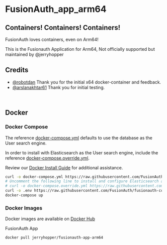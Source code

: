# FusionAuth_app_arm64


## Containers! Containers! Containers!

FusionAuth loves containers, even on Arm64!

This is the Fusionauth Application for Arm64, Not officially supported but maintained by @jerryhopper


## Credits
- [@robotdan](https://github.com/robotdan) Thank you for the initial x64 docker-container and feedback.
- [@arslanakhtar61](https://github.com/arslanakhtar61) Thank you for initial testing.

<br>

## Docker

### Docker Compose

The reference [docker-compose.yml](https://raw.githubusercontent.com/FusionAuth/fusionauth-containers/master/docker/fusionauth/docker-compose.yml) defaults to use the database as the User search engine.

In order to install with Elasticsearch as the User search engine, include the reference  [docker-compose.override.yml](https://raw.githubusercontent.com/FusionAuth/fusionauth-containers/master/docker/fusionauth/docker-compose.override.yml).

Review our [Docker Install Guide](https://fusionauth.io/docs/v1/tech/installation-guide/docker) for additional assistance.

```bash
curl -o docker-compose.yml https://raw.githubusercontent.com/FusionAuth/fusionauth-containers/master/docker/fusionauth/docker-compose.yml
# Uncomment the following line to install and configure Elasticsearch as the User search engine
# curl -o docker-compose.override.yml https://raw.githubusercontent.com/FusionAuth/fusionauth-containers/master/docker/fusionauth/docker-compose.override.yml
curl -o .env https://raw.githubusercontent.com/FusionAuth/fusionauth-containers/master/docker/fusionauth/.env
docker-compose up
```

### Docker Images

Docker images are available on [Docker Hub](https://hub.docker.com/u/jerryhopper/)

FusionAuth App
```bash
docker pull jerryhopper/fusionauth-app-arm64
```

<br>
